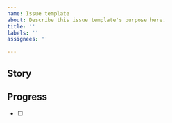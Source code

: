 ```yaml
---
name: Issue template
about: Describe this issue template's purpose here.
title: ''
labels: ''
assignees: ''

---
```


## Story


## Progress
- [ ]
